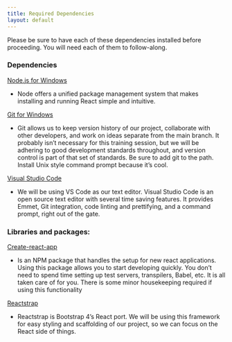 ```yaml
---
title: Required Dependencies
layout: default
---
```


Please be sure to have each of these dependencies installed before proceeding. You will need each of them to follow-along. 


### Dependencies 
[Node.js for Windows](https://nodejs.org/en/)
- Node offers a unified package management system that makes installing and running React simple and intuitive. 

[Git for Windows](https://git-scm.com/download/win)
- Git allows us to keep version history of our project, collaborate with other developers, and work on ideas separate from the main branch. It probably isn’t necessary for this training session, but we will be adhering to good development standards throughout, and version control is part of that set of standards. Be sure to add git to the path. Install Unix style command prompt because it’s cool.

[Visual Studio Code](https://code.visualstudio.com/download)
- We will be using VS Code as our text editor. Visual Studio Code is an open source text editor with several time saving features. It provides Emmet, Git integration, code linting and prettifying, and a command prompt, right out of the gate. 

### Libraries and packages:
[Create-react-app](https://www.npmjs.com/package/create-react-app)
- Is an NPM package that handles the setup for new react applications. Using this package allows you to start developing quickly. You don’t need to spend time setting up test servers, transpilers, Babel, etc. It is all taken care of for you. There is some minor housekeeping required if using this functionality

[Reactstrap](https://reactstrap.github.io/)
- Reactstrap is Bootstrap 4’s React port. We will be using this framework for easy styling and scaffolding of our project, so we can focus on the React side of things.
